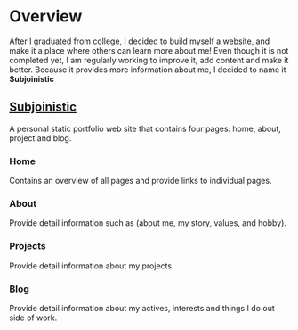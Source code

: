 # Overview 
After I graduated from college, I decided to build myself a website, and make it a place where others can learn more about me! Even though it is not completed yet, I am regularly working to improve it, add content and make it better. Because it provides more information about me, I decided to name it **Subjoinistic**

## [Subjoinistic](https://www.msharifi.tech/)

A personal static portfolio web site that contains four pages: home, about, project and blog.

### Home 
Contains an overview of all pages and provide links to individual pages. 

### About 
Provide detail information such as (about me, my story, values, and hobby). 

### Projects 
Provide detail information about my projects. 

### Blog
Provide detail information about my actives, interests and things I do out side of work.


